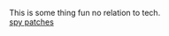 This is some thing fun no relation to tech.  
[spy patches](https://www.computerworld.com/article/2981947/the-truth-about-windows-7-and-81-spy-patches-kb-3068708-3022345-3075249-and-3080149.html)
